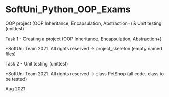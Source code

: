 # SoftUni_Python_OOP_Exams
OOP project (OOP Inheritance, Encapsulation, Abstraction+) &amp; Unit testing (unittest)

Task 1 - Creating a project (OOP Inheritance, Encapsulation, Abstraction+)

  *SoftUni Team 2021. All rights reserved -> project_skeleton (empty named files)

Task 2 - Unit testing (unittest)

  *SoftUni Team 2021. All rights reserved -> class PetShop (all code; class to be tested)

Aug 2021
